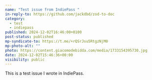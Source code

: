 ```yaml
---
name: "Test issue from IndiePass "
in-reply-to: https://github.com/jackdbd/zod-to-doc
category:
  - test
  - indiepass
published: 2024-12-02T16:46:00+0100
post-status: published
mp-syndicate-to: https://t.me/+rQSrJsu5RtgzNjM0
mp-photo-alt: ""
photo: https://content.giacomodebidda.com/media/1733154395730.jpg
date: 2024-12-02T15:46:36+00:00
visibility: public
---
```


This is a test issue I wrote in IndiePass.